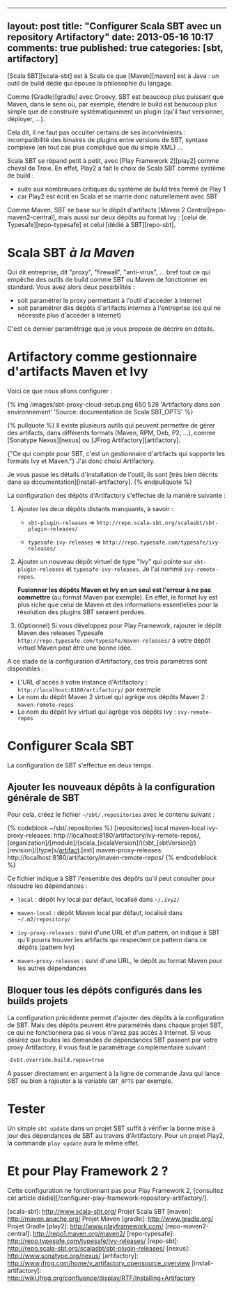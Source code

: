 
---
layout: post
title: "Configurer Scala SBT avec un repository Artifactory"
date: 2013-05-16 10:17
comments: true
published: true
categories: [sbt, artifactory]
---

[Scala SBT][scala-sbt] est à Scala ce que [Maven][maven] est à Java : un outil de build dédié qui épouse la philosophie du langage.

Comme [Gradle][gradle] avec Groovy, SBT est beaucoup plus puissant que Maven, dans le sens où, par exemple, étendre le build est beaucoup plus simple que de construire systématiquement un plugin (qu'il faut versionner, déployer, ...).

Cela dit, il ne faut pas occulter certains de ses inconvénients : incompatibilité des binaires de plugins entre versions de SBT, syntaxe complexe (en tout cas plus compliqué que du simple XML) ...

Scala SBT se répand petit à petit, avec [Play Framework 2][play2] comme cheval de Troie. En effet, Play2 a fait le choix de Scala SBT comme système de build :
- suite aux nombreuses critiques du système de build très fermé de Play 1
- car Play2 est écrit en Scala et se marrie donc naturellement avec SBT

Comme Maven, SBT se base sur le dépôt d'artifacts [Maven 2 Central]repo-maven2-central], mais aussi sur deux dépôts au format Ivy : [celui de Typesafe][repo-typesafe] et celui [dédié à SBT][repo-sbt].

# Scala SBT *à la Maven*

Qui dit entreprise, dit "proxy", "firewall", "anti-virus", ... bref tout ce qui empêche des outils de build comme SBT ou Maven de fonctionner en standard. Vous avez alors deux possibilités :
- soit paramétrer le proxy permettant à l'outil d'accéder à Internet
- soit paramétrer des dépôts d'artifacts *internes* à l'entreprise (ce qui ne nécessite plus d'accéder à Internet)

C'est ce dernier paramétrage que je vous propose de décrire en détails.

# Artifactory comme gestionnaire d'artifacts Maven et Ivy

Voici ce que nous allons configurer :

{% img /images/sbt-proxy-cloud-setup.png 650 528 'Artifactory dans son environnement' 'Source: documentation de Scala SBT_OPTS' %}

{% pullquote %}
Il existe plusieurs outils qui peuvent permettre de gérer des artifacts, dans différents formats (Maven, RPM, Deb, P2, ...), comme [Sonatype Nexus][nexus] ou [JFrog Artifactory][artifactory].

{"Ce qui compte pour SBT, c'est un gestionnaire d'artifacts qui supporte les formats Ivy et Maven."} J'ai donc choisi Artifactory.

Je vous passe les détails d'installation de l'outil, ils sont [très bien décrits dans sa documentation][install-artifactory].
{% endpullquote %}

La configuration des dépôts d'Artifactory s'effectue de la manière suivante :

1. Ajouter les deux dépôts distants manquants, à savoir :

    - `sbt-plugin-releases` => `http://repo.scala-sbt.org/scalasbt/sbt-plugin-releases/`

    - `typesafe-ivy-releases` => `http://repo.typesafe.com/typesafe/ivy-releases/`

2. Ajouter un nouveau dépôt virtuel de type "Ivy" qui pointe sur `sbt-plugin-releases` et `typesafe-ivy-releases`. Je l'ai nommé `ivy-remote-repos`.

    **Fusionner les dépôts Maven et Ivy en un seul est l'erreur à ne pas commettre** (au format Maven par exemple). En effet, le format Ivy est plus riche que celui de Maven et des informations essentielles pour la résolution des plugins SBT seraient perdues.

3. (Optionnel) Si vous développez pour Play Framework, rajouter le dépôt Maven des releases Typesafe `http://repo.typesafe.com/typesafe/maven-releases/` à votre dépôt virtuel Maven peut être une bonne idée.

A ce stade de la configuration d'Artifactory, ces trois paramètres sont disponibles :

- L'URL d'accès à votre instance d'Artifactory : `http://localhost:8180/artifactory/` par exemple
- Le nom du dépôt Maven 2 virtuel qui agrège vos dépôts Maven 2 : `maven-remote-repos`
- Le nom du dépôt Ivy virtuel qui agrège vos dépôts Ivy : `ivy-remote-repos`

# Configurer Scala SBT

La configuration de SBT s'effectue en deux temps.

## Ajouter les nouveaux dépôts à la configuration générale de SBT

Pour cela, créez le fichier `~/sbt/.repositories` avec le contenu suivant :

{% codeblock ~/sbt/.repositories %}
[repositories]
  local
  maven-local
  ivy-proxy-releases: http://localhost:8180/artifactory/ivy-remote-repos/, [organization]/[module]/(scala_[scalaVersion]/)(sbt_[sbtVersion]/)[revision]/[type]s/[artifact](-[classifier]).[ext]
  maven-proxy-releases: http://localhost:8180/artifactory/maven-remote-repos/
{% endcodeblock %}

Ce fichier indique à SBT l'ensemble des dépôts qu'il peut consulter pour résoudre les dépendances :

- `local` : dépôt Ivy local par défaut, localisé dans `~/.ivy2/`

- `maven-local` : dépôt Maven local par défaut, localisé dans `~/.m2/repository/`

- `ivy-proxy-releases` : suivi d'une URL et d'un pattern, on indique à SBT qu'il pourra trouver les artifacts qui respectent ce pattern dans ce dépôts (pattern Ivy)

- `maven-proxy-releases` : suivi d'une URL, le dépôt au format Maven pour les autres dépendances

## Bloquer tous les dépôts configurés dans les builds projets

La configuration précédente permet d'ajouter des dépôts à la configuration de SBT. Mais des dépôts peuvent être paramétrés dans chaque projet SBT, ce qui ne fonctionnera pas si vous n'avez pas accès à Internet. Si vous désirez que toutes les demandes de dépendances SBT passent par votre proxy Artifactory, il vous faut le paramétrage complémentaire suivant :

```sh
-Dsbt.override.build.repos=true
```

A passer directement en argument à la ligne de commande Java qui lance SBT ou bien à rajouter à la variable `SBT_OPTS` par exemple.

# Tester

Un simple `sbt update` dans un projet SBT suffit à vérifier la bonne mise à jour des dépendances de SBT au travers d'Artifactory. Pour un projet Play2, la commande `play update` aura le même effet.

# Et pour Play Framework 2 ?

Cette configuration ne fonctionnant pas pour Play Framework 2, [consultez cet article dédié][/configurer-play-framework-repository-artifactory/].

[scala-sbt]: http://www.scala-sbt.org/	Projet Scala SBT
[maven]: http://maven.apache.org/ 		Projet Maven
[gradle]: http://www.gradle.org/		Projet Gradle
[play2]: http://www.playframework.com/
[repo-maven2-central]: http://repo1.maven.org/maven2/
[repo-typesafe]: http://repo.typesafe.com/typesafe/ivy-releases/
[repo-sbt]: http://repo.scala-sbt.org/scalasbt/sbt-plugin-releases/
[nexus]: http://www.sonatype.org/nexus/
[artifactory]: http://www.jfrog.com/home/v_artifactory_opensource_overview
[install-artifactory]: http://wiki.jfrog.org/confluence/display/RTF/Installing+Artifactory